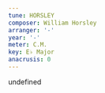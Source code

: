 ```yaml
---
tune: HORSLEY
composer: William Horsley
arranger: '-'
year: '-'
meter: C.M.
key: E♭ Major
anacrusis: 0
---
```

undefined